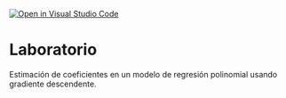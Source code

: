 [![Open in Visual Studio Code](https://classroom.github.com/assets/open-in-vscode-718a45dd9cf7e7f842a935f5ebbe5719a5e09af4491e668f4dbf3b35d5cca122.svg)](https://classroom.github.com/online_ide?assignment_repo_id=12713887&assignment_repo_type=AssignmentRepo)
# Laboratorio

Estimación de coeficientes en un modelo de regresión polinomial usando gradiente descendente.
